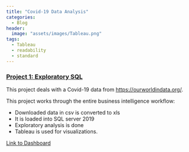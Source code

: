```yaml
---
title: "Covid-19 Data Analysis"
categories:
  - Blog
header:
  image: "assets/images/Tableau.png"
tags:
  - Tableau
  - readability
  - standard
---
```

### [Project 1: Exploratory SQL](https://github.com/dev7150/Exploratory_SQL) 



This project deals with a Covid-19 data from https://ourworldindata.org/.



This project works through the entire business intelligence workflow:
* Downloaded data in csv is converted to xls
* It is loaded into SQL server 2019
* Exploratory analysis is done
* Tableau is used for visualizations. 

[Link to Dashboard](https://public.tableau.com/app/profile/dev7234/viz/CovidData_16293863858080/Dashboard1)
	
